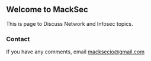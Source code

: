 ## Welcome to MackSec

This is page to Discuss Network and Infosec topics.

### Contact

If you have any comments, email [macksecio@gmail.com](mailto:macksecio@gmail.com)
